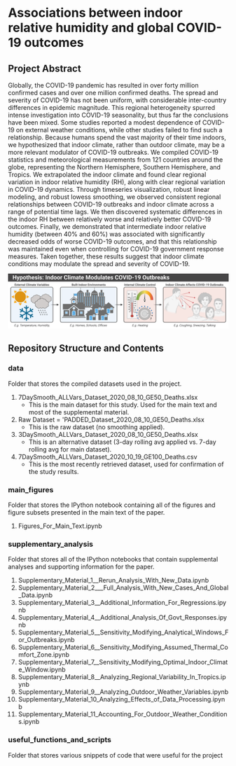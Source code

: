 # Associations between indoor relative humidity and global COVID-19 outcomes

## Project Abstract 
Globally, the COVID-19 pandemic has resulted in over forty million confirmed cases and over one million confirmed deaths. The spread and severity of COVID-19 has not been uniform, with considerable inter-country differences in epidemic magnitude. This regional heterogeneity spurred intense investigation into COVID-19 seasonality, but thus far the conclusions have been mixed. Some studies reported a modest dependence of COVID-19 on external weather conditions, while other studies failed to find such a relationship. Because humans spend the vast majority of their time indoors, we hypothesized that indoor climate, rather than outdoor climate, may be a more relevant modulator of COVID-19 outbreaks. We compiled COVID-19 statistics and meteorological measurements from 121 countries around the globe, representing the Northern Hemisphere, Southern Hemisphere, and Tropics. We extrapolated the indoor climate and found clear regional variation in indoor relative humidity (RH), along with clear regional variation in COVID-19 dynamics. Through timeseries visualization, robust linear modeling, and robust lowess smoothing, we observed consistent regional relationships between COVID-19 outbreaks and indoor climate across a range of potential time lags. We then discovered systematic differences in the indoor RH between relatively worse and relatively better COVID-19 outcomes. Finally, we demonstrated that intermediate indoor relative humidity (between 40\% and 60\%) was associated with significantly decreased odds of worse COVID-19 outcomes, and that this relationship was maintained even when controlling for COVID-19 government response measures. Taken together, these results suggest that indoor climate conditions may modulate the spread and severity of COVID-19.

![Hypothesis](/main_figures/Figure_COVID19_IndoorHumidityHypothesisOverview.png)


## Repository Structure and Contents

### data 
Folder that stores the compiled datasets used in the project. 

1. 7DaySmooth_ALLVars_Dataset_2020_08_10_GE50_Deaths.xlsx
   * This is the main dataset for this study. Used for the main text and most of the supplemental material. 
2. Raw Dataset = 'PADDED_Dataset_2020_08_10_GE50_Deaths.xlsx
   * This is the raw dataset (no smoothing applied). 
3. 3DaySmooth_ALLVars_Dataset_2020_08_10_GE50_Deaths.xlsx
   * This is an alternative dataset (3-day rolling avg applied vs. 7-day rolling avg for main dataset). 
4. 7DaySmooth_ALLVars_Dataset_2020_10_19_GE100_Deaths.csv
   * This is the most recently retrieved dataset, used for confirmation of the study results. 

### main_figures 
Folder that stores the IPython notebook containing all of the figures and figure subsets presented in the main text of the paper. 

1. Figures_For_Main_Text.ipynb

### supplementary_analysis
Folder that stores all of the IPython notebooks that contain supplemental analyses and supporting information for the paper. 

1.  Supplementary_Material_1__Rerun_Analysis_With_New_Data.ipynb
2.  Supplementary_Material_2___Full_Analysis_With_New_Cases_And_Global_Data.ipynb
3.  Supplementary_Material_3__Additional_Information_For_Regressions.ipynb
4.  Supplementary_Material_4__Additional_Analysis_Of_Govt_Responses.ipynb
5.  Supplementary_Material_5__Sensitivity_Modifying_Analytical_Windows_For_Outbreaks.ipynb
6.  Supplementary_Material_6__Sensitivity_Modifying_Assumed_Thermal_Comfort_Zone.ipynb
7.  Supplementary_Material_7__Sensitivity_Modifying_Optimal_Indoor_Climate_Window.ipynb
8.  Supplementary_Material_8__Analyzing_Regional_Variability_In_Tropics.ipynb
9.  Supplementary_Material_9__Analyzing_Outdoor_Weather_Variables.ipynb
10. Supplementary_Material_10_Analyzing_Effects_of_Data_Processing.ipynb
11. Supplementary_Material_11_Accounting_For_Outdoor_Weather_Conditions.ipynb

### useful_functions_and_scripts 
Folder that stores various snippets of code that were useful for the project 
